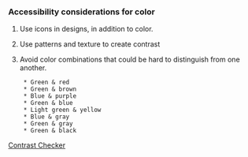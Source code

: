 ### Accessibility considerations for color 

1. Use icons in designs, in addition to color. 
2. Use patterns and texture to create contrast
3. Avoid color combinations that could be hard to distinguish from one another. 

        * Green & red
        * Green & brown
        * Blue & purple
        * Green & blue
        * Light green & yellow
        * Blue & gray
        * Green & gray
        * Green & black

[Contrast Checker](https://webaim.org/resources/contrastchecker/)
